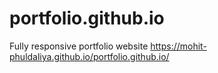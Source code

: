 # portfolio.github.io
Fully responsive portfolio website
https://mohit-phuldaliya.github.io/portfolio.github.io/
